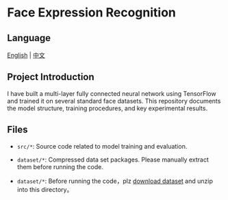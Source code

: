 # Face Expression Recognition

## Language

[English](./README.md) | [中文](./README_CN.md)

## Project Introduction
 I have built a multi-layer fully connected neural network using TensorFlow and trained it on several standard face datasets. This repository documents the model structure, training procedures, and key experimental results.

## Files

- `src/*`: Source code related to model training and evaluation.

- `dataset/*`: Compressed data set packages. Please manually extract them before running the code.

- `dataset/*`: Before running the code，plz [download dataset](https://www.kaggle.com/datasets/jonathanoheix/face-expression-recognition-dataset/code) and unzip into this directory。
